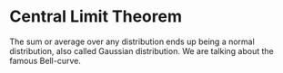 # Central Limit Theorem

The sum or average over any distribution ends up being a normal distribution, also called Gaussian distribution. We are talking about the famous Bell-curve.